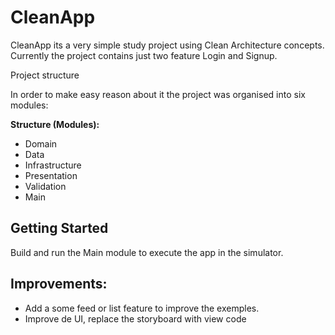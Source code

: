 # CleanApp
CleanApp its a very simple study project using Clean Architecture concepts. Currently the project contains just two feature Login and Signup.

Project structure

In order to make easy reason about it the project was organised into six modules:

**Structure (Modules):**

- Domain
- Data
- Infrastructure
- Presentation
- Validation
- Main

## Getting Started
Build and run the Main module to execute the app in the simulator.

## Improvements:

- Add a some feed or list feature to improve the exemples.
- Improve de UI, replace the storyboard with view code

